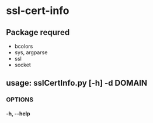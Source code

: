 # ssl-cert-info

## Package requred

- bcolors
- sys, argparse
- ssl
- socket


## usage: sslCertInfo.py [-h] -d DOMAIN
### OPTIONS
#### -h,               --help 

